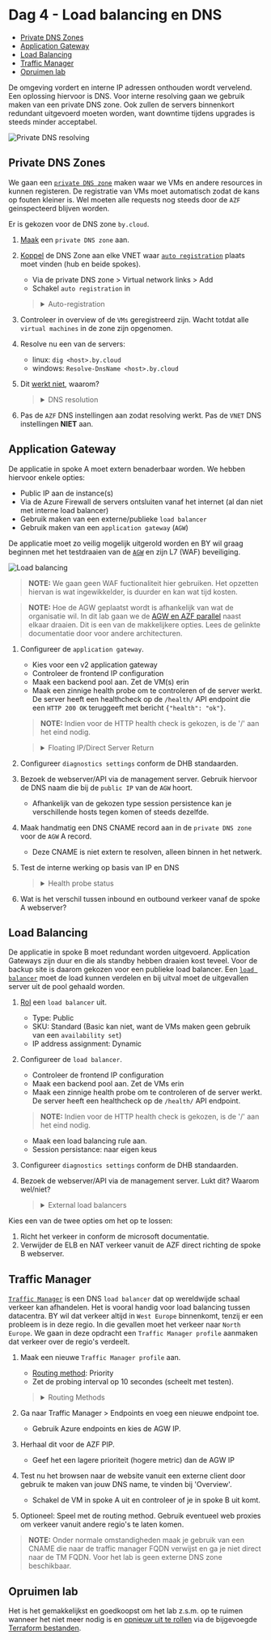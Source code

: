 
# Dag 4 - Load balancing en DNS

* [Private DNS Zones](#private-dns-zones)
* [Application Gateway](#application-gateway)
* [Load Balancing](#load-balancing)
* [Traffic Manager](#traffic-manager)
* [Opruimen lab](#opruimen-lab)

De omgeving vordert en interne IP adressen onthouden wordt vervelend. Een oplossing hiervoor is DNS. Voor interne resolving gaan we gebruik maken van een private DNS zone. 
Ook zullen de servers binnenkort redundant uitgevoerd moeten worden, want downtime tijdens upgrades is steeds minder acceptabel. 

![Private DNS resolving](./data/private_dns.svg)

## Private DNS Zones

We gaan een [`private DNS zone`](https://docs.microsoft.com/en-us/azure/dns/private-dns-privatednszone) maken waar we VMs en andere resources in kunnen registeren. De registratie van VMs moet automatisch zodat de kans op fouten kleiner is. Wel moeten alle requests nog steeds door de `AZF` geinspecteerd blijven worden.

Er is gekozen voor de DNS zone `by.cloud`.

1. [Maak](https://docs.microsoft.com/en-us/azure/dns/private-dns-getstarted-portal) een `private DNS zone` aan.
1. [Koppel](https://docs.microsoft.com/en-us/azure/dns/private-dns-virtual-network-links) de DNS Zone aan elke VNET waar [`auto registration`](https://docs.microsoft.com/en-us/azure/dns/private-dns-autoregistration) plaats moet vinden (hub en beide spokes).
    * Via de private DNS zone > Virtual network links > Add
    * Schakel `auto registration` in

    > <details><summary>Auto-registration</summary>
    >
    > `Auto registration` is handig, maar het kan voor elke zone maar voor [100 `VNETs`](https://docs.microsoft.com/en-us/azure/azure-resource-manager/management/azure-subscription-service-limits#azure-dns-limits) ingeschakeld worden. 

    </details>

1. Controleer in overview of de `VMs` geregistreerd zijn. Wacht totdat alle `virtual machines` in de zone zijn opgenomen.
1. Resolve nu een van de servers:
    * linux: `dig <host>.by.cloud`
    * windows: `Resolve-DnsName <host>.by.cloud`
1. Dit [werkt niet](https://docs.microsoft.com/en-us/azure/virtual-network/virtual-networks-name-resolution-for-vms-and-role-instances#name-resolution-that-uses-your-own-dns-server), waarom?

    > <details><summary>DNS resolution</summary>
    >
    > Om een zone gekoppeld aan een `VNET` te kunnen resolven, moet je de `VNET` DNS servers gebruiken. Alle `VNETs` hier gebruiken de `AZF` als DNS server. De `AZF` gebruikt echter niet het `VNET` als DNS server, maar CloudFlare DNS en Google DNS.  
    >
    > De ingebouwde `VNET` DNS server (168.63.129.16) is alleen bereikbaar vanuit de VNET. VM's kunnen niet de ingebouwde DNS server van een ander `VNET` gebruiken. Ook kun je niet vanuit een on-prem omgeving de VNET DNS benaderen om `private DNS zones` te resolven. 
    >
    > Er moet ten tijde van schijven altijd een eigen DNS server in Azure aanwezig zijn om de zones (vanuit buiten een VNET) te resolven. Kortom, het resolven van de `private DNS zones` moet via een DNS forwarder/proxy lopen in een gekoppelde `VNET`.
    >
    >**De enige reden dat de zone gekoppeld is aan de spokes, is voor auto registratie, niet DNS resolving.**

    </details>

6. Pas de `AZF` DNS instellingen aan zodat resolving werkt. Pas de `VNET` DNS instellingen **NIET** aan.

## Application Gateway

De applicatie in spoke A moet extern benaderbaar worden. We hebben hiervoor enkele opties:
* Public IP aan de instance(s)
* Via de Azure Firewall de servers ontsluiten vanaf het internet (al dan niet met interne load balancer)
* Gebruik maken van een externe/publieke `load balancer`
* Gebruik maken van een `application gateway` (`AGW`)

De applicatie moet zo veilig mogelijk uitgerold worden en BY wil graag beginnen met het testdraaien van de [`AGW`](https://docs.microsoft.com/en-us/azure/application-gateway/overview) en zijn L7 (WAF) beveiliging.

![Load balancing](./data/load_balancing.svg)

> **NOTE:** We gaan geen WAF fuctionaliteit hier gebruiken. Het opzetten hiervan is wat ingewikkelder, is duurder en kan wat tijd kosten.

> **NOTE:** Hoe de AGW geplaatst wordt is afhankelijk van wat de organisatie wil. In dit lab gaan we de [AGW en AZF parallel](https://docs.microsoft.com/en-us/azure/architecture/example-scenario/gateway/firewall-application-gateway#firewall-and-application-gateway-in-parallel) naast elkaar draaien. Dit is een van de makkelijkere opties. Lees de gelinkte documentatie door voor andere architecturen.

1. Configureer de `application gateway`.
    * Kies voor een v2 application gateway
    * Controleer de frontend IP configuration
    * Maak een backend pool aan. Zet de VM(s) erin
    * Maak een zinnige health probe om te controleren of de server werkt. De server heeft een healthcheck op de `/health/` API endpoint die een `HTTP 200 OK` teruggeeft met bericht `{"health": "ok"}`. 
    > **NOTE:** Indien voor de HTTP health check is gekozen, is de '/' aan het eind nodig.

    > <details><summary>Floating IP/Direct Server Return</summary>
    >
    > Azure kent het concept van een floating IP niet. Gratuitous ARPs kunnen niet in een VNET. Zelfs normale ARPs worden niet gebroadcast maar gevijnsd door de onderliggende hypervisors. Een ander IP adres configureren in de `VM` dan dat geconfigureerd is op de `NIC` via de portal, maakt het mogelijk onbereikbaar.
    >
    > Om dit toch mogelijk te maken, kan een `load balancer` gebruikt worden met floating IP/Direct Server Return aan. Hiermee voert de LB geen DNAT uit. De frontend IP wordt as-is doorgegeven aan de achterliggende `VMs`. 
    >
    > Dit betekent dat de `VMs` de IPs moeten accepteren. Voor een firewall kan dit in de vorm zijn van een VIP. In een Windows Failover Cluster is dit een cluster IP.

    </details>
1. Configureer `diagnostics settings` conform de DHB standaarden.
1. Bezoek de webserver/API via de management server. Gebruik hiervoor de DNS naam die bij de `public IP` van de `AGW` hoort.
    * Afhankelijk van de gekozen type session persistence kan je verschillende hosts tegen komen of steeds dezelfde.
1. Maak handmatig een DNS CNAME record aan in de `private DNS zone` voor de `AGW` A record.
    * Deze CNAME is niet extern te resolven, alleen binnen in het netwerk.
1. Test de interne werking op basis van IP en DNS
    > <details><summary>Health probe status</summary>
    >
    > Voor de `application gateway` is het een stuk makkelijker om de health probe statussen te zien van de servers in een pool. Er is een sectie genaamd `Backend health` die een overzicht terug geeft.

    </details>

1. Wat is het verschil tussen inbound en outbound verkeer vanaf de spoke A webserver?

## Load Balancing

De applicatie in spoke B moet redundant worden uitgevoerd. Application Gateways zijn duur en die als standby hebben draaien kost teveel. Voor de backup site is daarom gekozen voor een publieke load balancer. Een [`load balancer`](https://docs.microsoft.com/en-us/azure/load-balancer/load-balancer-overview) moet de load kunnen verdelen en bij uitval moet de uitgevallen server uit de pool gehaald worden.

1. [Rol](https://docs.microsoft.com/en-us/azure/load-balancer/quickstart-load-balancer-standard-public-portal#create-load-balancer) een `load balancer` uit.
    * Type: Public
    * SKU: Standard (Basic kan niet, want de VMs maken geen gebruik van een `availability set`)
    * IP address assignment: Dynamic
1. Configureer de `load balancer`.
    * Controleer de frontend IP configuration
    * Maak een backend pool aan. Zet de VMs erin
    * Maak een zinnige health probe om te controleren of de server werkt. De server heeft een healthcheck op de `/health/` API endpoint.
    > **NOTE:** Indien voor de HTTP health check is gekozen, is de '/' aan het eind nodig.
    * Maak een load balancing rule aan.
    * Session persistance: naar eigen keus

1. Configureer `diagnostics settings` conform de DHB standaarden.
1. Bezoek de webserver/API via de management server. Lukt dit? Waarom wel/niet?
    > <details><summary>External load balancers</summary>
    >
    > De Azure ELB's doen aan DNAT, maar geen SNAT. De reden hiervoor is dat het, in tegenstelling tot de AGW, geen interne IP-adres heeft. Wanneer jouw server dit verkeer ontvangt, zal het dus het antwoord terugsturen via zijn beste route. In dit geval, is dat de default route via de Azure Firewall. Dit is duidelijk een voorbeeld van asymmetrisch verkeer.
    > 
    > Het is op te lossen [door het verkeer als volgt](https://docs.microsoft.com/en-us/azure/firewall/integrate-lb#public-load-balancer) te laten lopen: 
    > * Azure Firewall PIP
    > * DNAT richting ELB PIP
    > * ELB load balancet verkeer naar server
    > * Server heeft UDR voor AZF PIP direct naar het internet
    >   * Azure SDN NAT de server IP terug naar LB IP
    >   * AZF NAT het weer naar zijn IP en stuurt het door naar de client
    > 
    > Dit is best onzinnig om verschillende redenen.

    </details>

Kies een van de twee opties om het op te lossen:
1. Richt het verkeer in conform de microsoft documentatie.
1. Verwijder de ELB en NAT verkeer vanuit de AZF direct richting de spoke B webserver.

## Traffic Manager

[`Traffic Manager`](https://docs.microsoft.com/en-us/azure/traffic-manager/traffic-manager-overview) is een DNS `load balancer` dat op wereldwijde schaal verkeer kan afhandelen. Het is vooral handig voor load balancing tussen datacentra. BY wil dat verkeer altijd in `West Europe` binnenkomt, tenzij er een probleem is in deze regio. In die gevallen moet het verkeer naar `North Europe`. We gaan in deze opdracht een `Traffic Manager profile` aanmaken dat verkeer over de regio's verdeelt.

1. Maak een nieuwe `Traffic Manager profile` aan.
    * [Routing method](https://docs.microsoft.com/en-us/azure/traffic-manager/traffic-manager-routing-methods): Priority
    * Zet de probing interval op 10 secondes (scheelt met testen).
    > <details><summary>Routing Methods</summary>
    >
    > De routing methods bepalen wie op welke instance terecht komt.
    >    * priority: voor een active/passive of primary/backup setup
    >    * weighted: verkeer proportioneel verdelen op basis van weight
    >    * performance: verkeer sturen naar best presterende server, vanaf een gebruikersperspectief bekeken
    >    * geographic: gebruikers vanuit specifieke regio's naar een specifieke endpoint sturen
    >    * multivalue: stuurt meerdere endpoints terug in plaats van één enkele
    >    * subnet: verkeer verdelen op basis van source subnet

    </details>
1. Ga naar Traffic Manager > Endpoints en voeg een nieuwe endpoint toe.
    * Gebruik Azure endpoints en kies de AGW IP.
1. Herhaal dit voor de AZF PIP.
    * Geef het een lagere prioriteit (hogere metric) dan de AGW IP
1. Test nu het browsen naar de website vanuit een externe client door gebruik te maken van jouw DNS name, te vinden bij 'Overview'.
    * Schakel de VM in spoke A uit en controleer of je in spoke B uit komt.
1. Optioneel: Speel met de routing method. Gebruik eventueel web proxies om verkeer vanuit andere regio's te laten komen.

> **NOTE:** Onder normale omstandigheden maak je gebruik van een CNAME die naar de traffic manager FQDN verwijst en ga je niet direct naar de TM FQDN. Voor het lab is geen externe DNS zone beschikbaar.

## Opruimen lab

Het is het gemakkelijkst en goedkoopst om het lab z.s.m. op te ruimen wanneer het niet meer nodig is en [opnieuw uit te rollen](../README.md#lab-checkpoints) via de bijgevoegde [Terraform bestanden](./tf/).
